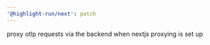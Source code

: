 ```yaml
---
'@highlight-run/next': patch
---
```


proxy otlp requests via the backend when nextjs proxying is set up
